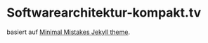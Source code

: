 # Softwarearchitektur-kompakt.tv

basiert auf [Minimal Mistakes Jekyll theme](https://github.com/mmistakes/minimal-mistakes).
